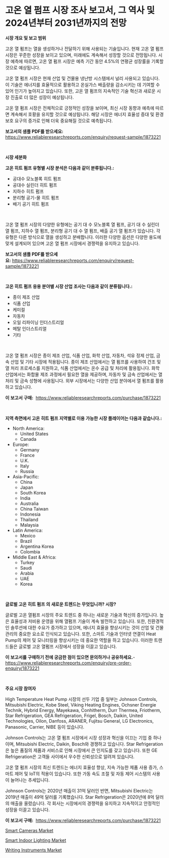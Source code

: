 <p><h1>고온 열 펌프 시장 조사 보고서, 그 역사 및 2024년부터 2031년까지의 전망</h1></p><p><strong>시장 개요 및 보고 범위</strong></p>
<p><p>고온 열 펌프는 열을 생성하거나 전달하기 위해 사용되는 기술입니다. 현재 고온 열 펌프 시장은 꾸준한 성장을 보이고 있으며, 미래에도 계속해서 성장할 것으로 전망됩니다. 시장 예측에 따르면, 고온 열 펌프 시장은 예측 기간 동안 4.5%의 연평균 성장률을 기록할 것으로 예상됩니다. </p><p>고온 열 펌프 시장은 현재 산업 및 건물용 냉난방 시스템에서 널리 사용되고 있습니다. 이 기술은 에너지를 효율적으로 활용하고 온실가스 배출량을 감소시키는 데 기여할 수 있어 인기가 높아지고 있습니다. 또한, 고온 열 펌프의 지속적인 기술 혁신과 새로운 시장 진출로 더 많은 성장이 예상됩니다. </p><p>고온 열 펌프 시장은 전체적으로 긍정적인 성장을 보이며, 최신 시장 동향과 예측에 따르면 계속해서 호황을 유지할 것으로 예상됩니다. 해당 시장은 에너지 효율성 증대 및 환경 보호 요구의 증가로 인해 더욱 중요해질 것으로 예측됩니다.</p></p>
<p><strong>보고서의 샘플 PDF를 받으세요:</strong> <a href="https://www.reliableresearchreports.com/enquiry/request-sample/1873221">https://www.reliableresearchreports.com/enquiry/request-sample/1873221</a></p>
<p>&nbsp;</p>
<p><strong>시장 세분화</strong></p>
<p><strong>고온 히트 펌프 유형별 시장 분석은 다음과 같이 분류됩니다.:</strong></p>
<p><ul><li>공대수 모노블록 히트 펌프</li><li>공대수 실린더 히트 펌프</li><li>지하수 히트 펌프</li><li>분리형 공기-물 히트 펌프</li><li>배기 공기 히트 펌프</li></ul></p>
<p>&nbsp;</p>
<p><p>고온 열 펌프 시장의 다양한 유형에는 공기 대 수 모노블록 열 펌프, 공기 대 수 실린더 열 펌프, 지하수 열 펌프, 분리형 공기 대 수 열 펌프, 배출 공기 열 펌프가 있습니다. 각 유형은 다른 방식으로 열을 생성하고 분배합니다. 이러한 다양한 옵션은 다양한 용도에 맞게 설계되어 있으며 고온 열 펌프 시장에서 경쟁력을 유지하고 있습니다.</p></p>
<p><strong>보고서의 샘플 PDF를 받으세요:</strong>&nbsp;<a href="https://www.reliableresearchreports.com/enquiry/request-sample/1873221">https://www.reliableresearchreports.com/enquiry/request-sample/1873221</a></p>
<p>&nbsp;</p>
<p><strong> 고온 히트 펌프 응용 분야별 시장 산업 조사는 다음과 같이 분류됩니다.:</strong></p>
<p><ul><li>종이 제조 산업</li><li>식품 산업</li><li>케미컬</li><li>자동차</li><li>오일 리파이닝 인더스트리얼</li><li>메탈 인더스트리얼</li><li>기타</li></ul></p>
<p>&nbsp;</p>
<p><p>고온 열 펌프 시장은 종이 제조 산업, 식품 산업, 화학 산업, 자동차, 석유 정제 산업, 금속 산업 및 기타 시장에 적용됩니다. 종이 제조 산업에서는 열 펌프를 사용하여 건조 및 열 처리 프로세스를 지원하고, 식품 산업에서는 온수 공급 및 처리에 활용됩니다. 화학 산업에서는 화합물 제조 과정에서 필요한 열을 제공하며, 자동차 및 금속 산업에서는 열 처리 및 금속 성형에 사용됩니다. 외부 시장에서는 다양한 산업 분야에서 열 펌프를 활용하고 있습니다.</p></p>
<p><strong>이 보고서 구매:</strong>&nbsp; <a href="https://www.reliableresearchreports.com/purchase/1873221">https://www.reliableresearchreports.com/purchase/1873221</a></p>
<p>&nbsp;</p>
<p><strong>지역 측면에서 고온 히트 펌프 지역별로 이용 가능한 시장 플레이어는 다음과 같습니다.:</strong></p>
<p><ul>
    <li>
        North America:
        <ul>
            <li>United States</li>
            <li>Canada</li>
        </ul>
    </li>
    <li>
        Europe:
        <ul>
            <li>Germany</li>
            <li>France</li>
            <li>U.K.</li>
            <li>Italy</li>
            <li>Russia</li>
        </ul>
    </li>
    <li>
        Asia-Pacific:
        <ul>
            <li>China</li>
            <li>Japan</li>
            <li>South Korea</li>
            <li>India</li>
            <li>Australia</li>
            <li>China Taiwan</li>
            <li>Indonesia</li>
            <li>Thailand</li>
            <li>Malaysia</li>
        </ul>
    </li>
    <li>
        Latin America:
        <ul>
            <li>Mexico</li>
            <li>Brazil</li>
            <li>Argentina Korea</li>
            <li>Colombia</li>
        </ul>
    </li>
    <li>
        Middle East & Africa:
        <ul>
            <li>Turkey</li>
            <li>Saudi</li>
            <li>Arabia</li>
            <li>UAE</li>
            <li>Korea</li>
        </ul>
    </li>
    </ul></p>
<p>&nbsp;</p>
<p><strong>글로벌 고온 히트 펌프 의 새로운 트렌드는 무엇입니까? 시장?</strong></p>
<p><p>글로벌 고온 열펌프 시장의 주요 트렌드 중 하나는 새로운 기술과 혁신의 증가입니다. 높은 효율성과 저비용 운영을 위해 열펌프 기술이 계속 발전하고 있습니다. 또한, 친환경적인 솔루션에 대한 수요가 증가하고 있으며, 에너지 효율을 향상시키는 것이 산업 및 건물 관리의 중요한 요소로 인식되고 있습니다. 또한, 스마트 기술과 인터넷 연결이 Heat Pump의 제어 및 모니터링을 향상시키는 데 중요한 역할을 하고 있습니다. 이러한 트렌드들은 글로벌 고온 열펌프 시장에서 성장을 이끌고 있습니다.</p></p>
<p><strong>이 보고서를 구매하기 전에 궁금한 점이 있으면 문의하거나 공유하세요.</strong>- <a href="https://www.reliableresearchreports.com/enquiry/pre-order-enquiry/1873221">https://www.reliableresearchreports.com/enquiry/pre-order-enquiry/1873221</a></p>
<p>&nbsp;</p>
<p><strong>주요 시장 참여자</strong></p>
<p><p>High Temperature Heat Pump 시장의 선두 기업 중 일부는 Johnson Controls, Mitsubishi Electric, Kobe Steel, Viking Heating Engines, Ochsner Energie Technik, Hybrid Energy, Mayekawa, Conhitherm, Durr Thermea, Friotherm, Star Refrigeration, GEA Refrigeration, Frigel, Bosch, Daikin, United Technologies, Oilon, Danfoss, ARANER, Fujitsu General, LG Electronics, Panasonic, Carrier, NIBE 등이 있습니다.</p><p>Johnson Controls는 고온 열 펌프 시장에서 시장 성장과 혁신을 이끄는 기업 중 하나이며, Mitsubishi Electric, Daikin, Bosch와 경쟁하고 있습니다. Star Refrigeration은 높은 품질의 제품과 서비스로 인해 시장에서 큰 인지도를 갖고 있습니다. 또한 GE Refrigeration은 고객들 사이에서 우수한 신뢰성으로 알려져 있습니다.</p><p>고온 열 펌프 시장의 최신 트렌드는 에너지 효율성 향상, 지속 가능한 제품 사용 증가, 스마트 제어 및 IoT의 적용이 있습니다. 또한 가동 속도 조절 및 자동 제어 시스템의 사용이 늘어나는 추세입니다.</p><p>Johnson Controls는 2020년 매출이 31억 달러인 반면, Mitsubishi Electric는 2019년 매출이 49억 달러를 기록했습니다. Star Refrigeration은 2020년에 8억 달러의 매출을 올렸습니다. 각 회사는 시장에서의 경쟁력을 유지하고 지속적이고 안정적인 성장을 이끌고 있습니다.</p></p>
<p><strong>이 보고서 구매:</strong>&nbsp;&nbsp;<a href="https://www.reliableresearchreports.com/purchase/1873221">https://www.reliableresearchreports.com/purchase/1873221</a></p>
<p><p><a href="https://github.com/beatblasta/Market-Research-Report-List-2/blob/main/smart-cameras-market.md">Smart Cameras Market</a></p><p><a href="https://github.com/shotows/Market-Research-Report-List-1/blob/main/smart-indoor-lighting-market.md">Smart Indoor Lighting Market</a></p><p><a href="https://github.com/angelajermaine/Market-Research-Report-List-2/blob/main/writing-instruments-market.md">Writing Instruments Market</a></p></p>
